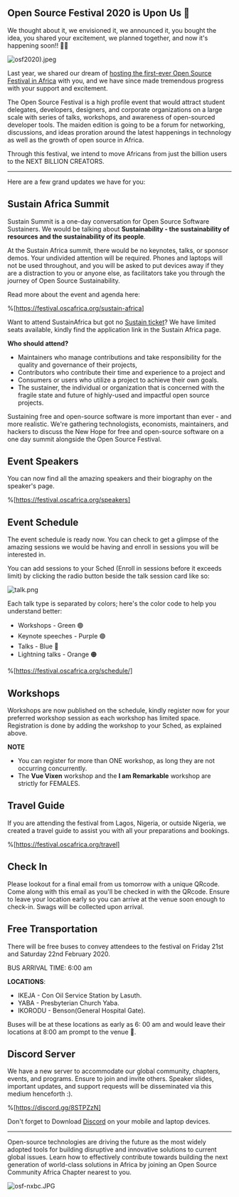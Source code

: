 ## Open Source Festival 2020 is Upon Us 🎉

We thought about it, we envisioned it, we announced it, you bought the idea, you shared your excitement, we planned together, and now it's happening soon!! 🎉🎉

![osf2020).jpeg](https://cdn.hashnode.com/res/hashnode/image/upload/v1582056397414/tNAGm2wqV.jpeg)

Last year, we shared our dream of [hosting the first-ever Open Source Festival in Africa](https://blog.oscafrica.org/announcing-open-source-festival-2020-ck1hwf1mf00fl0ms1ntuk35ha) with you, and we have since made tremendous progress with your support and excitement.

The Open Source Festival is a high profile event that would attract student delegates, developers, designers, and corporate organizations on a large scale with series of talks, workshops, and awareness of open-sourced developer tools. The maiden edition is going to be a forum for networking, discussions, and ideas proration around the latest happenings in technology as well as the growth of open source in Africa.

Through this festival, we intend to move Africans from just the billion users to the NEXT BILLION CREATORS.

---

Here are a few grand updates we have for you:

## Sustain Africa Summit

Sustain Summit is a one-day conversation for Open Source Software Sustainers. We would be talking about **Sustainability - the sustainability of resources and the sustainability of its people**.

At the Sustain Africa summit, there would be no keynotes, talks, or sponsor demos. Your undivided attention will be required. Phones and laptops will not be used throughout, and you will be asked to put devices away if they are a distraction to you or anyone else, as facilitators take you through the journey of Open Source Sustainability.

Read more about the event and agenda here:

%[https://festival.oscafrica.org/sustain-africa]

Want to attend SustainAfrica but got no [Sustain ticket](https://opencollective.com/open-source-festival-2020-4abe0517/contribute/osf-sustainafrica-12876)? We have limited seats available, kindly find the application link in the Sustain Africa page.

**Who should attend?**

- Maintainers who manage contributions and take responsibility for the quality and governance of their projects,
- Contributors​ who contribute their time and experience to a project and
- Consumers​ or users who utilize a project to achieve their own goals.
- The sustainer​, the individual or organization that is concerned with the fragile state and future of highly-used and impactful open source projects.
 
Sustaining free and open-source software is more important than ever - and more realistic. We're gathering technologists, economists, maintainers, and hackers to discuss the New Hope for free and open-source software on a one day summit alongside the Open Source Festival.

## Event Speakers

You can now find all the amazing speakers and their biography on the speaker's page.

%[https://festival.oscafrica.org/speakers]


## Event Schedule

The event schedule is ready now. You can check to get a glimpse of the amazing sessions we would be having and enroll in sessions you will be interested in.

You can add sessions to your Sched (Enroll in sessions before it exceeds limit) by clicking the radio button beside the talk session card like so:

![talk.png](https://cdn.hashnode.com/res/hashnode/image/upload/v1582057506412/16S781bub.png)

Each talk type is separated by colors; here's the color code to help you understand better:

- Workshops - Green 🟢
- Keynote speeches - Purple 🟣
- Talks - Blue 🔵
- Lightning talks - Orange 🟠

%[https://festival.oscafrica.org/schedule/]

## Workshops

Workshops are now published on the schedule, kindly register now for your preferred workshop session as each workshop has limited space. Registration is done by adding the workshop to your Sched, as explained above.

**NOTE**

- You can register for more than ONE workshop, as long they are not occurring concurrently.
- The **Vue Vixen** workshop and the **I am Remarkable** workshop are strictly for FEMALES.

## Travel Guide

If you are attending the festival from Lagos, Nigeria, or outside Nigeria, we created a travel guide to assist you with all your preparations and bookings.

%[https://festival.oscafrica.org/travel]


## Check In

Please lookout for a final email from us tomorrow with a unique QRcode. Come along with this email as you'll be checked in with the QRcode. Ensure to leave your location early so you can arrive at the venue soon enough to check-in. Swags will be collected upon arrival.

## Free Transportation

There will be free buses to convey attendees to the festival on Friday 21st and Saturday 22nd February 2020.

BUS ARRIVAL TIME: 6:00 am

**LOCATIONS**:

- IKEJA - Con Oil Service Station by Lasuth.
- YABA - Presbyterian Church Yaba.
- IKORODU - Benson(General Hospital Gate).

Buses will be at these locations as early as 6: 00 am and would leave their locations at 8:00 am prompt to the venue 🚀.

## Discord Server

We have a new server to accommodate our global community, chapters, events, and programs. Ensure to join and invite others. Speaker slides, important updates, and support requests will be disseminated via this medium henceforth :).

%[https://discord.gg/8STPZzN]

Don't forget to Download [Discord](https://discordapp.com/) on your mobile and laptop devices.

---

Open-source technologies are driving the future as the most widely adopted tools for building disruptive and innovative solutions to current global issues. Learn how to effectively contribute towards building the next generation of world-class solutions in Africa by joining an Open Source Community Africa Chapter nearest to you.

![osf-nxbc.JPG](https://cdn.hashnode.com/res/hashnode/image/upload/v1578394672981/7ngqLWYh6.jpeg)